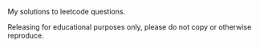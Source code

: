 My solutions to leetcode questions.

Releasing for educational purposes only, please do not copy or otherwise reproduce.
